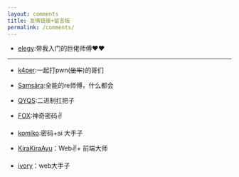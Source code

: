 ```yaml
---
layout: comments
title: 友情链接+留言板
permalink: /comments/
---
```






- [elegy](https://yuan0x1elegy.love/):带我入门的巨佬师傅♥♥



----

- [k4per](https://k4per-blog.xyz):一起打pwn(~~坐牢~~)的哥们


- [Samsāra](https://samsara-lo.github.io/):全能的re师傅，什么都会


- [QYQS](https://qyqs1.github.io/):二进制扛把子


- [FOX](https://rockfox0.github.io/):神奇密码✌

- [komiko](https://notion-next-yeye.vercel.app/):密码+ai 大手子

- [KiraKiraAyu](https://www.kkayu.com/)：Web✌+ 前端大师

- [ivory](https://ireel.github.io/)：web大手子

